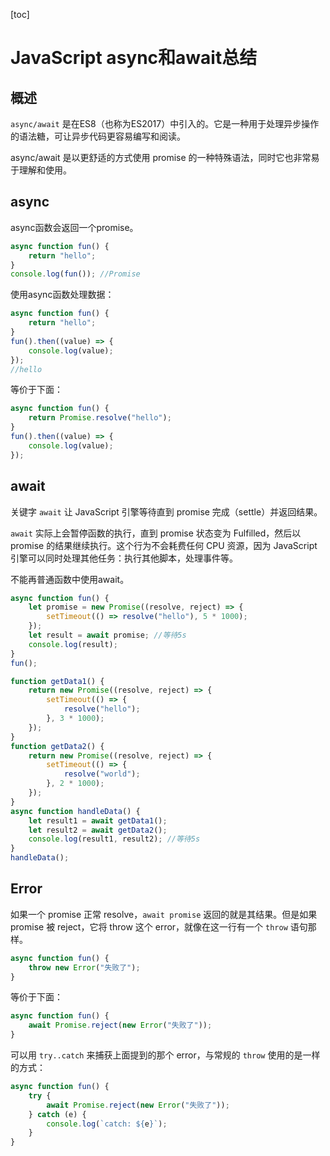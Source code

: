 [toc]

# JavaScript async和await总结

## 概述

`async/await` 是在ES8（也称为ES2017）中引入的。它是一种用于处理异步操作的语法糖，可让异步代码更容易编写和阅读。

async/await 是以更舒适的方式使用 promise 的一种特殊语法，同时它也非常易于理解和使用。



## async

async函数会返回一个promise。

```js
async function fun() {
    return "hello";
}
console.log(fun()); //Promise
```

使用async函数处理数据：

```js
async function fun() {
    return "hello";
}
fun().then((value) => {
    console.log(value);
});
//hello
```

等价于下面：

```js
async function fun() {
    return Promise.resolve("hello");
}
fun().then((value) => {
    console.log(value);
});
```



## await

关键字 `await` 让 JavaScript 引擎等待直到 promise 完成（settle）并返回结果。

`await` 实际上会暂停函数的执行，直到 promise 状态变为 Fulfilled，然后以 promise 的结果继续执行。这个行为不会耗费任何 CPU 资源，因为 JavaScript 引擎可以同时处理其他任务：执行其他脚本，处理事件等。

不能再普通函数中使用await。

```js
async function fun() {
    let promise = new Promise((resolve, reject) => {
        setTimeout(() => resolve("hello"), 5 * 1000);
    });
    let result = await promise; //等待5s
    console.log(result);
}
fun();
```

```js
function getData1() {
    return new Promise((resolve, reject) => {
        setTimeout(() => {
            resolve("hello");
        }, 3 * 1000);
    });
}
function getData2() {
    return new Promise((resolve, reject) => {
        setTimeout(() => {
            resolve("world");
        }, 2 * 1000);
    });
}
async function handleData() {
    let result1 = await getData1();
    let result2 = await getData2();
    console.log(result1, result2); //等待5s
}
handleData();
```



## Error

如果一个 promise 正常 resolve，`await promise` 返回的就是其结果。但是如果 promise 被 reject，它将 throw 这个 error，就像在这一行有一个 `throw` 语句那样。

```js
async function fun() {
    throw new Error("失败了");
}
```

等价于下面：

```js
async function fun() {
    await Promise.reject(new Error("失败了"));
}
```

可以用 `try..catch` 来捕获上面提到的那个 error，与常规的 `throw` 使用的是一样的方式：

```js
async function fun() {
    try {
        await Promise.reject(new Error("失败了"));
    } catch (e) {
        console.log(`catch: ${e}`);
    }
}
```

